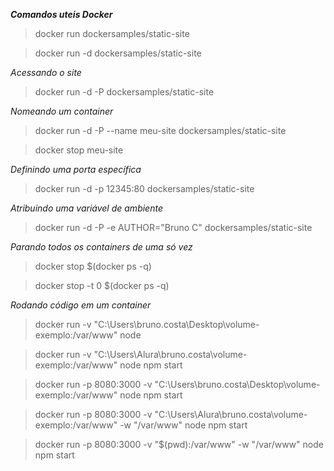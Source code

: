 ***Comandos uteis Docker***

>docker run dockersamples/static-site

>docker run -d dockersamples/static-site

*Acessando o site*
>docker run -d -P dockersamples/static-site

*Nomeando um container*
>docker run -d -P --name meu-site dockersamples/static-site

>docker stop meu-site

*Definindo uma porta específica*
>docker run -d -p 12345:80 dockersamples/static-site

*Atribuindo uma variável de ambiente*
>docker run -d -P -e AUTHOR="Bruno C" dockersamples/static-site

*Parando todos os containers de uma só vez*
>docker stop $(docker ps -q)

>docker stop -t 0 $(docker ps -q)

*Rodando código em um container*
>docker run -v "C:\Users\bruno.costa\Desktop\volume-exemplo:/var/www" node

>docker run -v "C:\Users\Alura\bruno.costa\volume-exemplo:/var/www" node npm start

>docker run -p 8080:3000 -v "C:\Users\bruno.costa\Desktop\volume-exemplo:/var/www" node npm start

>docker run -p 8080:3000 -v "C:\Users\Alura\bruno.costa\volume-exemplo:/var/www" -w "/var/www" node npm start

>docker run -p 8080:3000 -v "$(pwd):/var/www" -w "/var/www" node npm start
